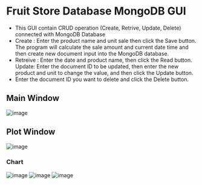 # Fruit Store Database MongoDB GUI 
- This GUI contain CRUD operation (Create, Retrive, Update, Delete) connected with MongoDB Database
- Create : Enter the product name and unit sale then click the Save button. The program will calculate the sale amount and current date time and then create new document input into the MongoDB database.
- Retreive : Enter the date and product name, then click the Read button.
Update: Enter the document ID to be updated, then enter the new product and unit to change the value, and then click the Update button.
- Enter the document ID you want to delete and click the Delete button.

## Main Window
![image](https://user-images.githubusercontent.com/77285026/203693554-706b40d0-bbb0-4939-b22e-1446f44b3633.png)

## Plot Window
![image](https://user-images.githubusercontent.com/77285026/203672397-a1283d5f-29c0-4796-8e38-9ec368379881.png)

### Chart
![image](https://user-images.githubusercontent.com/77285026/203673265-9caeb899-bc8e-403f-821e-87c190d6cf8f.png)
![image](https://user-images.githubusercontent.com/77285026/203673316-e481e48b-57b9-4a30-a162-3185ea932ee9.png)
![image](https://user-images.githubusercontent.com/77285026/203673383-4c194416-4e87-46ea-b8fc-b463f87f17ce.png)
